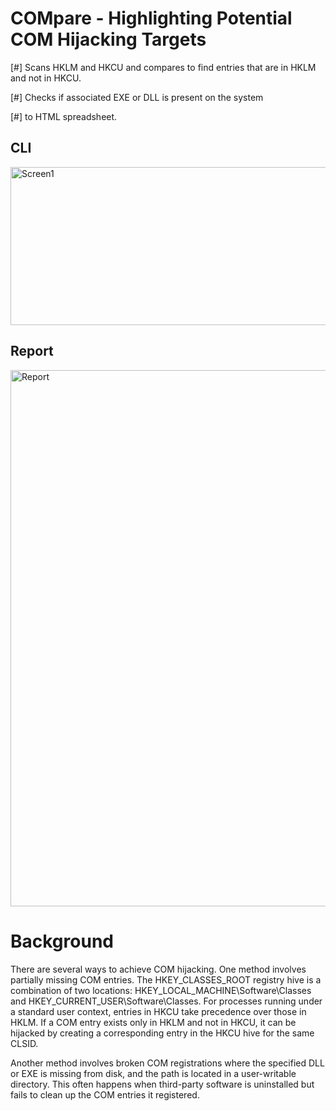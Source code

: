 # COMpare - Highlighting Potential COM Hijacking Targets
[#] Scans HKLM and HKCU and compares to find entries that are in HKLM and not in HKCU. 

[#] Checks if associated EXE or DLL is present on the system

[#]  to HTML spreadsheet.

## CLI
<img width="1350" height="253" alt="Screen1" src="https://github.com/user-attachments/assets/5a035974-e838-4887-9424-f7a488589742" />

## Report
<img width="1882" height="858" alt="Report" src="https://github.com/user-attachments/assets/b8d1c2cd-6992-418d-bb02-37245ccf6fbd" />




# Background
There are several ways to achieve COM hijacking. One method involves partially missing COM entries. The HKEY_CLASSES_ROOT registry hive is a combination of two locations: HKEY_LOCAL_MACHINE\Software\Classes and HKEY_CURRENT_USER\Software\Classes. For processes running under a standard user context, entries in HKCU take precedence over those in HKLM. If a COM entry exists only in HKLM and not in HKCU, it can be hijacked by creating a corresponding entry in the HKCU hive for the same CLSID.

Another method involves broken COM registrations where the specified DLL or EXE is missing from disk, and the path is located in a user-writable directory. This often happens when third-party software is uninstalled but fails to clean up the COM entries it registered.
